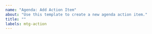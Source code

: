 ```yaml
---
name: "Agenda: Add Action Item"
about: "Use this template to create a new agenda action item."
title: ""
labels: mtg-action
---
```


<!--

These agenda items are actionable, and are recommended to have a set date for response / resolution.

Some general questions to ask yourself while creating the issue:

What is the problem you're seeing? 
How does it impact members of the Stacks community?
How do you think we can fix it?
How do you think the governance group can support this effort?

-->
